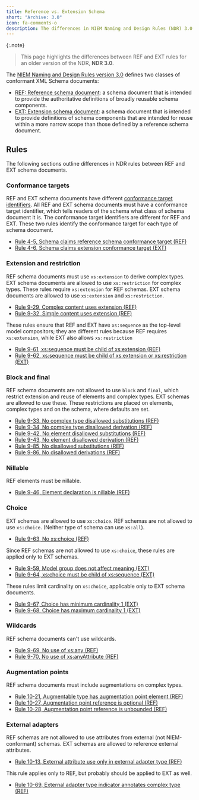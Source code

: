 ```yaml
---
title: Reference vs. Extension Schema
short: "Archive: 3.0"
icon: fa-comments-o
description: The differences in NIEM Naming and Design Rules (NDR) 3.0 between reference (REF) and extension (EXT) schema documents.
---
```


{:.note}
> This page highlights the differences between REF and EXT rules for an older version of the NDR, **NDR 3.0**.

The [NIEM Naming and Design Rules version
3.0](https://reference.niem.gov/niem/specification/naming-and-design-rules/3.0/NIEM-NDR-3.0-2014-07-31.html)
defines two classes of conformant XML Schema documents:

* [REF: Reference schema
document](https://reference.niem.gov/niem/specification/naming-and-design-rules/3.0/NIEM-NDR-3.0-2014-07-31.html#section_4.1.1):
a schema document that is intended to provide the authoritative definitions of
broadly reusable schema components.
* [EXT: Extension schema
document](https://reference.niem.gov/niem/specification/naming-and-design-rules/3.0/NIEM-NDR-3.0-2014-07-31.html#section_4.1.2):
a schema document that is intended to provide definitions of schema components
that are intended for reuse within a more narrow scope than those defined by a
reference schema document.

## Rules

The following sections outline differences in NDR rules between REF and EXT schema documents.

### Conformance targets

REF and EXT schema documents have different [conformance target
identifiers](https://reference.niem.gov/niem/specification/conformance-targets-attribute/3.0/NIEM-CTAS-3.0-2014-07-31.html#definition_conformance_target_identifier). All
REF and EXT schema documents must have a conformance target identifier, which
tells readers of the schema what class of schema document it is. The conformance
target identifiers are different for REF and EXT. These two rules identify the
conformance target for each type of schema document.

* [Rule 4-5, Schema claims reference schema conformance target (REF)](https://reference.niem.gov/niem/specification/naming-and-design-rules/3.0/NIEM-NDR-3.0-2014-07-31.html#rule_4-5)
* [Rule 4-6, Schema claims extension conformance target (EXT)](https://reference.niem.gov/niem/specification/naming-and-design-rules/3.0/NIEM-NDR-3.0-2014-07-31.html#rule_4-6)

### Extension and restriction

REF schema documents must use `xs:extension` to derive complex types. EXT schema
documents are allowed to use `xs:restriction` for complex types. These rules
require `xs:extension` for REF schemas. EXT schema documents are allowed to
use `xs:extension` and `xs:restriction`.

* [Rule 9-29, Complex content uses extension (REF)](https://reference.niem.gov/niem/specification/naming-and-design-rules/3.0/NIEM-NDR-3.0-2014-07-31.html#rule_9-29)
* [Rule 9-32, Simple content uses extension (REF)](https://reference.niem.gov/niem/specification/naming-and-design-rules/3.0/NIEM-NDR-3.0-2014-07-31.html#rule_9-32)

These rules ensure that REF and EXT have `xs:sequence` as the top-level model compositors; they are different rules because REF requires `xs:extension`, while EXT also allows `xs:restriction`

* [Rule 9-61, xs:sequence must be child of xs:extension (REF)](https://reference.niem.gov/niem/specification/naming-and-design-rules/3.0/NIEM-NDR-3.0-2014-07-31.html#rule_9-61)
* [Rule 9-62, xs:sequence must be child of xs:extension or xs:restriction (EXT)](https://reference.niem.gov/niem/specification/naming-and-design-rules/3.0/NIEM-NDR-3.0-2014-07-31.html#rule_9-62)

### Block and final

REF schema documents are not allowed to use `block` and `final`, which restrict
extension and reuse of elements and complex types. EXT schemas are allowed to
use these. These restrictions are placed on elements, complex types and on the
schema, where defaults are set.

* [Rule 9-33, No complex type disallowed substitutions (REF)](https://reference.niem.gov/niem/specification/naming-and-design-rules/3.0/NIEM-NDR-3.0-2014-07-31.html#rule_9-33)
* [Rule 9-34, No complex type disallowed derivation (REF)](https://reference.niem.gov/niem/specification/naming-and-design-rules/3.0/NIEM-NDR-3.0-2014-07-31.html#rule_9-34)
* [Rule 9-42, No element disallowed substitutions (REF)](https://reference.niem.gov/niem/specification/naming-and-design-rules/3.0/NIEM-NDR-3.0-2014-07-31.html#rule_9-42)
* [Rule 9-43, No element disallowed derivation (REF)](https://reference.niem.gov/niem/specification/naming-and-design-rules/3.0/NIEM-NDR-3.0-2014-07-31.html#rule_9-43)
* [Rule 9-85, No disallowed substitutions (REF)](https://reference.niem.gov/niem/specification/naming-and-design-rules/3.0/NIEM-NDR-3.0-2014-07-31.html#rule_9-85)
* [Rule 9-86, No disallowed derivations (REF)](https://reference.niem.gov/niem/specification/naming-and-design-rules/3.0/NIEM-NDR-3.0-2014-07-31.html#rule_9-86)

### Nillable

REF elements must be nillable.

* [Rule 9-46, Element declaration is nillable (REF)](https://reference.niem.gov/niem/specification/naming-and-design-rules/3.0/NIEM-NDR-3.0-2014-07-31.html#rule_9-46)

### Choice

EXT schemas are allowed to use `xs:choice`. REF schemas are not allowed to use
`xs:choice`. (Neither type of schema can use `xs:all`).

* [Rule 9-63, No xs:choice (REF)](https://reference.niem.gov/niem/specification/naming-and-design-rules/3.0/NIEM-NDR-3.0-2014-07-31.html#rule_9-63)

Since REF schemas are not allowed to use `xs:choice`, these rules are applied only to EXT schemas.

* [Rule 9-59, Model group does not affect meaning (EXT)](https://reference.niem.gov/niem/specification/naming-and-design-rules/3.0/NIEM-NDR-3.0-2014-07-31.html#rule_9-59)
* [Rule 9-64, xs:choice must be child of xs:sequence (EXT)](https://reference.niem.gov/niem/specification/naming-and-design-rules/3.0/NIEM-NDR-3.0-2014-07-31.html#rule_9-64)

These rules limit cardinality on `xs:choice`, applicable only to EXT schema documents.

* [Rule 9-67, Choice has minimum cardinality 1 (EXT)](https://reference.niem.gov/niem/specification/naming-and-design-rules/3.0/NIEM-NDR-3.0-2014-07-31.html#rule_9-67)
* [Rule 9-68, Choice has maximum cardinality 1 (EXT)](https://reference.niem.gov/niem/specification/naming-and-design-rules/3.0/NIEM-NDR-3.0-2014-07-31.html#rule_9-68)

### Wildcards

REF schema documents can't use wildcards.

* [Rule 9-69, No use of xs:any (REF)](https://reference.niem.gov/niem/specification/naming-and-design-rules/3.0/NIEM-NDR-3.0-2014-07-31.html#rule_9-69)
* [Rule 9-70, No use of xs:anyAttribute (REF)](https://reference.niem.gov/niem/specification/naming-and-design-rules/3.0/NIEM-NDR-3.0-2014-07-31.html#rule_9-70)

### Augmentation points

REF schema documents must include augmentations on complex types.

* [Rule 10-21, Augmentable type has augmentation point element (REF)](https://reference.niem.gov/niem/specification/naming-and-design-rules/3.0/NIEM-NDR-3.0-2014-07-31.html#rule_10-21)
* [Rule 10-27, Augmentation point reference is optional (REF)](https://reference.niem.gov/niem/specification/naming-and-design-rules/3.0/NIEM-NDR-3.0-2014-07-31.html#rule_10-27)
* [Rule 10-28, Augmentation point reference is unbounded (REF)](https://reference.niem.gov/niem/specification/naming-and-design-rules/3.0/NIEM-NDR-3.0-2014-07-31.html#rule_10-28)

### External adapters

REF schemas are not allowed to use attributes from external (not
NIEM-conformant) schemas. EXT schemas are allowed to reference external
attributes.

* [Rule 10-13, External attribute use only in external adapter type (REF)](https://reference.niem.gov/niem/specification/naming-and-design-rules/3.0/NIEM-NDR-3.0-2014-07-31.html#rule_10-13)

This rule applies only to REF, but probably should be applied to EXT as well.

* [Rule 10-69, External adapter type indicator annotates complex type (REF)](https://reference.niem.gov/niem/specification/naming-and-design-rules/3.0/NIEM-NDR-3.0-2014-07-31.html#rule_10-69)
